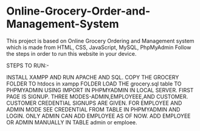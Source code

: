 # Online-Grocery-Order-and-Management-System
This project is based on Online Grocery Ordering and Management system which is made from HTML, CSS, JavaScript, MySQL, PhpMyAdmin
Follow the steps in order to run this website in your device.

STEPS TO RUN:-

INSTALL XAMPP AND RUN APACHE AND SQL.
COPY THE GROCERY FOLDER TO htdocs in xampp FOLDER
LOAD THE grocery.sql table TO PHPMYADMIN USING IMPORT IN PHPMYADMIN IN LOCAL SERVER.
FIRST PAGE IS SIGNUP.
THREE MODES-ADMIN,EMPLOYEEE,AND CUSTOMER. CUSTOMER CREDENTIAL SIGNUPS ARE GIVEN. FOR EMPLOYEE AND ADMIN MODE SEE CREDENTIAL FROM TABLE IN PHPMYADMIN AND LOGIN. ONLY ADMIN CAN ADD EMPLOYEE AS OF NOW.
ADD EMPLOYEE OR ADMIN MANUALLY IN TABLE admin or emploee.
